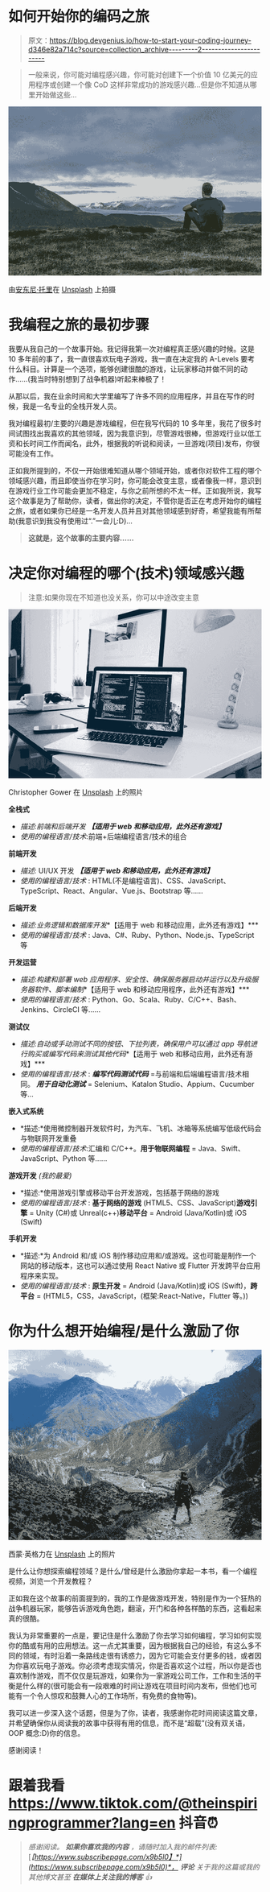 # 如何开始你的编码之旅

> 原文：<https://blog.devgenius.io/how-to-start-your-coding-journey-d346e82a714c?source=collection_archive---------2----------------------->

> 一般来说，你可能对编程感兴趣，你可能对创建下一个价值 10 亿美元的应用程序或创建一个像 CoD 这样非常成功的游戏感兴趣…但是你不知道从哪里开始做这些…

![](img/def6a7e92d5a7e504ff367d6095658d5.png)

由[安东尼·托里](https://unsplash.com/@anthonytori)在 [Unsplash](https://unsplash.com/) 上拍摄

# 我编程之旅的最初步骤

我要从我自己的一个故事开始。我记得我第一次对编程真正感兴趣的时候。这是 10 多年前的事了，我一直很喜欢玩电子游戏，我一直在决定我的 A-Levels 要考什么科目。计算是一个选项，能够创建很酷的游戏，让玩家移动并做不同的动作……(我当时特别想到了战争机器)听起来棒极了！

从那以后，我在业余时间和大学里编写了许多不同的应用程序，并且在写作的时候，我是一名专业的全栈开发人员。

我对编程最初/主要的兴趣是游戏编程，但在我写代码的 10 多年里，我花了很多时间试图找出我喜欢的其他领域，因为我意识到，尽管游戏很棒，但游戏行业以低工资和长时间工作而闻名，此外，根据我的听说和阅读，一旦游戏(项目)发布，你很可能没有工作。

正如我所提到的，不仅一开始很难知道从哪个领域开始，或者你对软件工程的哪个领域感兴趣，而且即使当你在学习时，你可能会改变主意，或者像我一样，意识到在游戏行业工作可能会更加不稳定，与你之前所想的不太一样。正如我所说，我写这个故事是为了帮助你，读者，做出你的决定，不管你是否正在考虑开始你的编程之旅，或者如果你已经是一名开发人员并且对其他领域感到好奇，希望我能有所帮助(我意识到我没有使用过“.”一会儿:D)…

> **这就是，这个故事的主要内容……**

# 决定你对编程的哪个(技术)领域感兴趣

> 注意:如果你现在不知道也没关系，你可以中途改变主意

![](img/d9a75d0e24be19b53b9e440814dfee0e.png)

Christopher Gower 在 [Unsplash](https://unsplash.com/) 上的照片

**全栈式**

*   *描述:前端和后端开发* ***【适用于 web 和移动应用，此外还有游戏】***
*   *使用的编程语言/技术*:前端+后端编程语言/技术的组合

**前端开发**

*   *描述:* UI/UX 开发 ***【适用于 web 和移动应用，此外还有游戏】***
*   *使用的编程语言/技术* : HTML(不是编程语言)、CSS、JavaScript、TypeScript、React、Angular、Vue.js、Bootstrap 等……

**后端开发**

*   *描述:*业务逻辑和数据库开发***【适用于 web 和移动应用，此外还有游戏】***
*   *使用的编程语言/技术* : Java、C#、Ruby、Python、Node.js、TypeScript 等

**开发运营**

*   *描述:*构建和部署 web 应用程序、安全性、确保服务器启动并运行以及升级服务器软件、脚本编制***【适用于 web 和移动应用程序，此外还有游戏】***
*   *使用的编程语言/技术* : Python、Go、Scala、Ruby、C/C++、Bash、Jenkins、CircleCI 等……

**测试仪**

*   *描述:*自动或手动测试不同的按钮、下拉列表，确保用户可以通过 app 导航进行购买或编写代码来测试其他代码***【适用于 web 和移动应用，此外还有游戏】***
*   *使用的编程语言/技术* : ***编写代码测试代码*** =与前端和后端编程语言/技术相同。 ***用于自动化测试*** = Selenium、Katalon Studio、Appium、Cucumber 等…

**嵌入式系统**

*   *描述:*使用微控制器开发软件时，为汽车、飞机、冰箱等系统编写低级代码会与物联网开发重叠
*   *使用的编程语言/技术*:汇编和 C/C++。**用于物联网编程** = Java、Swift、JavaScript、Python 等……

**游戏开发** *(我的最爱)*

*   *描述:*使用游戏引擎或移动平台开发游戏，包括基于网络的游戏
*   *使用的编程语言/技术* : **基于网络的游戏** (HTML5、CSS、JavaScript)**游戏引擎** = Unity (C#)或 Unreal(c++)**移动平台** = Android (Java/Kotlin)或 iOS (Swift)

**手机开发**

*   *描述:*为 Android 和/或 iOS 制作移动应用和/或游戏。这也可能是制作一个网站的移动版本，这也可以通过使用 React Native 或 Flutter 开发跨平台应用程序来实现。
*   *使用的编程语言/技术* : **原生开发** = Android (Java/Kotlin)或 iOS (Swift)，**跨平台** = (HTML5，CSS，JavaScript，(框架:React-Native，Flutter 等。))

# 你为什么想开始编程/是什么激励了你

![](img/364eb1a797fdb4b04fe5e41c98f1cb35.png)

西蒙·英格力在 [Unsplash](https://unsplash.com/) 上的照片

是什么让你想探索编程领域？是什么/曾经是什么激励你拿起一本书，看一个编程视频，浏览一个开发教程？

正如我在这个故事的前面提到的，我的工作是做游戏开发，特别是作为一个狂热的战争机器玩家，能够告诉游戏角色跑，翻滚，开门和各种各样酷的东西，这看起来真的很酷。

我认为非常重要的一点是，要记住是什么激励了你去学习如何编程，学习如何实现你的酷或有用的应用想法。这一点尤其重要，因为根据我自己的经验，有这么多不同的领域，有时沿着一条路线走很有诱惑力，因为它可能会支付更多的钱，或者因为你喜欢玩电子游戏。你必须考虑现实情况，你是否喜欢这个过程，所以你是否也喜欢制作游戏，而不仅仅是玩游戏，如果你为一家游戏公司工作，工作和生活的平衡是什么样的(很可能会有一段艰难的时间让游戏在项目时间内发布，但他们也可能有一个令人惊叹和鼓舞人心的工作场所，有免费的食物等)。

我可以进一步深入这个话题，但是为了你，读者，我感谢你花时间阅读这篇文章，并希望确保你从阅读我的故事中获得有用的信息，而不是“超载”(没有双关语，OOP 概念:D)你的信息。

感谢阅读！

# 跟着我看 https://www.tiktok.com/@theinspiringprogrammer?lang=en 抖音⏰

> *感谢阅读。* ***如果你喜欢我的内容*** *，请随时加入我的邮件列表:*[*【https://www.subscribepage.com/x9b5l0】*](https://www.subscribepage.com/x9b5l0)*，* ***评论*** *关于我的这篇或我的其他博文甚至* ***在媒体上关注我的博客*** *👍*